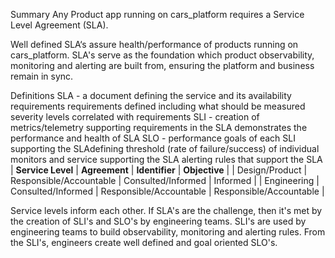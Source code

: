 Summary
Any Product app running on cars_platform requires a Service Level Agreement (SLA).

Well defined SLA‘s assure health/performance of products running on cars_platform. SLA's serve as the foundation which product observability, monitoring and alerting are built from, ensuring the platform and business remain in sync.

Definitions
SLA - a document defining the service and its availability requirements
requirements defined including what should be measured
severity levels correlated with requirements
SLI - creation of metrics/telemetry supporting requirements in the SLA
demonstrates the performance and health of SLA
SLO - performance goals of each SLI supporting the SLAdefining threshold (rate of failure/success) of individual monitors and service supporting the SLA
alerting rules that support the SLA
| **Service Level** | **Agreement**           | **Identifier**          | **Objective**           |
| Design/Product    | Responsible/Accountable | Consulted/Informed      | Informed                |
| Engineering       | Consulted/Informed      | Responsible/Accountable | Responsible/Accountable |

Service levels inform each other. If SLA's are the challenge, then it's met by the creation of SLI's and SLO's by engineering teams. SLI's are used by engineering teams to build observability, monitoring and alerting rules. From the SLI's, engineers create well defined and goal oriented SLO's.

